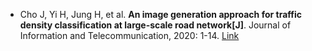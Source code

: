 * Cho J, Yi H, Jung H, et al. <b>An image generation approach for traffic density classification at large-scale road network[J]</b>. Journal of Information and Telecommunication, 2020: 1-14. [Link](https://www.tandfonline.com/doi/abs/10.1080/24751839.2020.1847507)